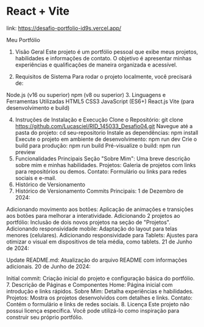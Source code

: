 # React + Vite

link: https://desafio-portfolio-id9s.vercel.app/

Meu Portfólio
1. Visão Geral
Este projeto é um portfólio pessoal que exibe meus projetos, habilidades e informações de contato. O objetivo é apresentar minhas experiências e qualificações de maneira organizada e acessível.

2. Requisitos de Sistema
Para rodar o projeto localmente, você precisará de:

Node.js (v16 ou superior)
npm (v8 ou superior)
3. Linguagens e Ferramentas Utilizadas
HTML5
CSS3
JavaScript (ES6+)
React.js
Vite (para desenvolvimento e build)


4. Instruções de Instalação e Execução
Clone o Repositório:
git clone https://github.com/Lucasciel/RID_145033_Desafio04.git
Navegue até a pasta do projeto:
cd seu-repositorio
Instale as dependências:
npm install
Execute o projeto em ambiente de desenvolvimento:
npm run dev
Crie o build para produção:
npm run build
Pré-visualize o build:
npm run preview
5. Funcionalidades Principais
Seção "Sobre Mim": Uma breve descrição sobre mim e minhas habilidades.
Projetos: Galeria de projetos com links para repositórios ou demos.
Contato: Formulário ou links para redes sociais e e-mail.
6. Histórico de Versionamento
6. Histórico de Versionamento
Commits Principais:
1 de Dezembro de 2024:

Adicionando movimento aos botões: Aplicação de animações e transições aos botões para melhorar a interatividade.
Adicionando 2 projetos ao portfólio: Inclusão de dois novos projetos na seção de "Projetos".
Adicionando responsividade mobile: Adaptação do layout para telas menores (celulares).
Adicionando responsividade para Tablets: Ajustes para otimizar o visual em dispositivos de tela média, como tablets.
21 de Junho de 2024:

Update README.md: Atualização do arquivo README com informações adicionais.
20 de Junho de 2024:

Initial commit: Criação inicial do projeto e configuração básica do portfólio.
7. Descrição de Páginas e Componentes
Home: Página inicial com introdução e links rápidos.
Sobre Mim: Detalha experiências e habilidades.
Projetos: Mostra os projetos desenvolvidos com detalhes e links.
Contato: Contém o formulário e links de redes sociais.
8. Licença
Este projeto não possui licença específica. Você pode utilizá-lo como inspiração para construir seu próprio portfólio.
